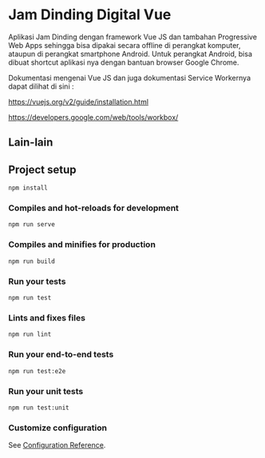 # Jam Dinding Digital Vue

Aplikasi Jam Dinding dengan framework Vue JS dan tambahan Progressive Web Apps sehingga bisa dipakai secara offline di perangkat komputer, ataupun di perangkat smartphone Android. Untuk perangkat Android, bisa dibuat shortcut aplikasi nya dengan bantuan browser Google Chrome. 

Dokumentasi mengenai Vue JS dan juga dokumentasi Service Workernya dapat dilihat di sini :

https://vuejs.org/v2/guide/installation.html

https://developers.google.com/web/tools/workbox/

## Lain-lain 
## Project setup
```
npm install
```

### Compiles and hot-reloads for development
```
npm run serve
```

### Compiles and minifies for production
```
npm run build
```

### Run your tests
```
npm run test
```

### Lints and fixes files
```
npm run lint
```

### Run your end-to-end tests
```
npm run test:e2e
```

### Run your unit tests
```
npm run test:unit
```

### Customize configuration
See [Configuration Reference](https://cli.vuejs.org/config/).
